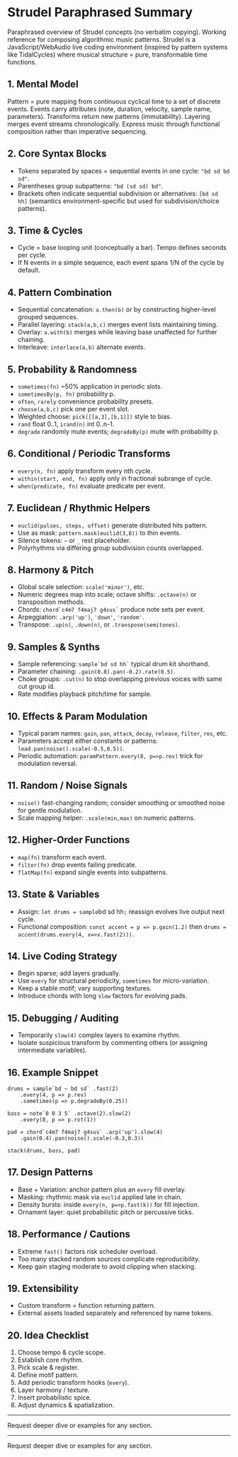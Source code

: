 # Strudel Paraphrased Summary

Paraphrased overview of Strudel concepts (no verbatim copying). Working reference for composing algorithmic music patterns. Strudel is a JavaScript/WebAudio live coding environment (inspired by pattern systems like TidalCycles) where musical structure = pure, transformable time functions.

## 1. Mental Model
Pattern = pure mapping from continuous cyclical time to a set of discrete events. Events carry attributes (note, duration, velocity, sample name, parameters). Transforms return new patterns (immutability). Layering merges event streams chronologically. Express music through functional composition rather than imperative sequencing.

## 2. Core Syntax Blocks
- Tokens separated by spaces = sequential events in one cycle: `"bd sd bd sd"`.
- Parentheses group subpatterns: `"bd (sd sd) bd"`.
- Brackets often indicate sequential subdivision or alternatives: `[bd sd hh]` (semantics environment-specific but used for subdivision/choice patterns).

## 3. Time & Cycles
- Cycle = base looping unit (conceptually a bar). Tempo defines seconds per cycle.
- If N events in a simple sequence, each event spans 1/N of the cycle by default.

## 4. Pattern Combination
- Sequential concatenation: `a.then(b)` or by constructing higher-level grouped sequences.
- Parallel layering: `stack(a,b,c)` merges event lists maintaining timing.
- Overlay: `a.with(b)` merges while leaving base unaffected for further chaining.
- Interleave: `interlace(a,b)` alternate events.

## 5. Probability & Randomness
- `sometimes(fn)` ~50% application in periodic slots.
- `sometimesBy(p, fn)` probability p.
- `often`, `rarely` convenience probability presets.
- `choose(a,b,c)` pick one per event slot.
- Weighted choose: `pick([[a,3],[b,1]])` style to bias.
- `rand` float 0..1, `irand(n)` int 0..n-1.
- `degrade` randomly mute events; `degradeBy(p)` mute with probability p.

## 6. Conditional / Periodic Transforms
- `every(n, fn)` apply transform every nth cycle.
- `within(start, end, fn)` apply only in fractional subrange of cycle.
- `when(predicate, fn)` evaluate predicate per event.

## 7. Euclidean / Rhythmic Helpers
- `euclid(pulses, steps, offset)` generate distributed hits pattern.
- Use as mask: `pattern.mask(euclid(3,8))` to thin events.
- Silence tokens: `~` or `_` rest placeholder.
- Polyrhythms via differing group subdivision counts overlapped.

## 8. Harmony & Pitch
- Global scale selection: `scale('minor')`, etc.
- Numeric degrees map into scale; octave shifts: `.octave(n)` or transposition methods.
- Chords: `` chord`c4m7 f4maj7 g4sus` `` produce note sets per event.
- Arpeggiation: `.arp('up')`, `'down'`, `'random'`.
- Transpose: `.up(n)`, `.down(n)`, or `.transpose(semitones)`.

## 9. Samples & Synths
- Sample referencing: `` sample`bd sd hh` `` typical drum kit shorthand.
- Parameter chaining: `.gain(0.8).pan(-0.2).rate(0.5)`.
- Choke groups: `.cut(n)` to stop overlapping previous voices with same cut group id.
- Rate modifies playback pitch/time for sample.

## 10. Effects & Param Modulation
- Typical param names: `gain`, `pan`, `attack`, `decay`, `release`, `filter`, `res`, etc.
- Parameters accept either constants or patterns: `lead.pan(noise().scale(-0.5,0.5))`.
- Periodic automation: `paramPattern.every(8, p=>p.rev)` trick for modulation reversal.

## 11. Random / Noise Signals
- `noise()` fast-changing random; consider smoothing or smoothed noise for gentle modulation.
- Scale mapping helper: `.scale(min,max)` on numeric patterns.

## 12. Higher-Order Functions
- `map(fn)` transform each event.
- `filter(fn)` drop events failing predicate.
- `flatMap(fn)` expand single events into subpatterns.

## 13. State & Variables
- Assign: `let drums = sample`bd sd hh`;` reassign evolves live output next cycle.
- Functional composition: `const accent = p => p.gain(1.2)` then `drums = accent(drums.every(4, x=>x.fast(2)))`.

## 14. Live Coding Strategy
- Begin sparse; add layers gradually.
- Use `every` for structural periodicity, `sometimes` for micro-variation.
- Keep a stable motif; vary supporting textures.
- Introduce chords with long `slow` factors for evolving pads.

## 15. Debugging / Auditing
- Temporarily `slow(4)` complex layers to examine rhythm.
- Isolate suspicious transform by commenting others (or assigning intermediate variables).

## 16. Example Snippet
```
drums = sample`bd ~ bd sd` .fast(2)
	.every(4, p => p.rev)
	.sometimes(p => p.degradeBy(0.25))

bass = note`0 0 3 5` .octave(2).slow(2)
	.every(8, p => p.rot(1))

pad = chord`c4m7 f4maj7 g4sus` .arp('up').slow(4)
	.gain(0.4).pan(noise().scale(-0.3,0.3))

stack(drums, bass, pad)
```

## 17. Design Patterns
- Base + Variation: anchor pattern plus an `every` fill overlay.
- Masking: rhythmic mask via `euclid` applied late in chain.
- Density bursts: inside `every(n, p=>p.fast(k))` for fill injection.
- Ornament layer: quiet probabilistic pitch or percussive ticks.

## 18. Performance / Cautions
- Extreme `fast()` factors risk scheduler overload.
- Too many stacked random sources complicate reproducibility.
- Keep gain staging moderate to avoid clipping when stacking.

## 19. Extensibility
- Custom transform = function returning pattern.
- External assets loaded separately and referenced by name tokens.

## 20. Idea Checklist
1. Choose tempo & cycle scope.
2. Establish core rhythm.
3. Pick scale & register.
4. Define motif pattern.
5. Add periodic transform hooks (`every`).
6. Layer harmony / texture.
7. Insert probabilistic spice.
8. Adjust dynamics & spatialization.

---
Request deeper dive or examples for any section.

---
Request deeper dive or examples for any section.